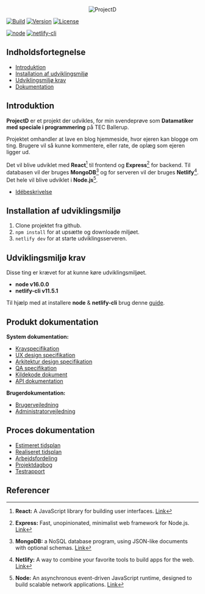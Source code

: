 <div align="center">

![ProjectD](https://drive.google.com/uc?export=view&id=1ueq4ihuiduU984P5iKqIdljQaFTGWEOh)

</div>

[![Build](https://img.shields.io/netlify/eef90d0f-016a-4017-9e83-8ab4ffd8958f?style=for-the-badge&logo=netlify&logoColor=#00C7B7)](https://sunny-cassata-fd4c22.netlify.app/)
[![Version](https://img.shields.io/github/package-json/v/Hulle107/ProjectD?style=for-the-badge)](package.json)
[![License](https://img.shields.io/github/license/Hulle107/ProjectD?style=for-the-badge)](LICENSE)

[![node](https://img.shields.io/badge/node-%5E16.0.0-informational?style=flat-square)](https://nodejs.org/en/)
[![netlify-cli](https://img.shields.io/badge/netlify--cli-%5E11.5.1-informational?style=flat-square)](https://www.npmjs.com/package/netlify-cli)

## Indholdsfortegnelse

- [Introduktion](#introduktion)
- [Installation af udviklingsmiljø](#installation-af-udviklingsmiljø)
- [Udviklingsmiljø krav](#udviklingsmiljø-krav)
- [Dokumentation](#dokumentation)

## Introduktion

**ProjectD** er et projekt der udvikles, for min svendeprøve som **Datamatiker med speciale i programmering** på TEC Ballerup.

Projektet omhandler at lave en blog hjemmeside, hvor ejeren kan blogge om ting. Brugere vil så kunne kommentere, eller rate, de oplæg som ejeren ligger ud.

Det vil blive udviklet med **React**[^1] til frontend og **Express**[^2] for backend. Til databasen vil der bruges **MongoDB**[^3] og for serveren vil der bruges **Netlify**[^4]. Det hele vil blive udviklet i **Node.js**[^5].

[^1]: **React:** A JavaScript library for building user interfaces. [Link](https://en.wikipedia.org/wiki/React_(JavaScript_library))
[^2]: **Express:** Fast, unopinionated, minimalist web framework for Node.js. [Link](https://en.wikipedia.org/wiki/Express.js)
[^3]: **MongoDB:** a NoSQL database program, using JSON-like documents with optional schemas. [Link](https://en.wikipedia.org/wiki/MongoDB)
[^4]: **Netlify:** A way to combine your favorite tools to build apps for the web. [Link](https://en.wikipedia.org/wiki/Netlify)
[^5]: **Node:** An asynchronous event-driven JavaScript runtime, designed to build scalable network applications. [Link](https://en.wikipedia.org/wiki/Node.js)

- [Idébeskrivelse]()

## Installation af udviklingsmiljø

1. Clone projektet fra github.
2. `npm install` for at upsætte og downloade miljøet.
3. `netlify dev` for at starte udviklingsserveren.

## Udviklingsmiljø krav

Disse ting er krævet for at kunne køre udviklingsmiljøet.

- **node v16.0.0** 
- **netlify-cli v11.5.1** 

Til hjælp med at installere **node** & **netlify-cli** brug denne [guide](https://docs.netlify.com/cli/get-started/).

## Produkt dokumentation

**System dokumentation:**

- [Kravspecifikation]()
- [UX design specifikation]()
- [Arkitektur design specifikation]()
- [QA specifikation]()
- [Kildekode dokument]()
- [API dokumentation]()

**Brugerdokumentation:**

- [Brugervejledning]()
- [Administratorvejledning]()

## Proces dokumentation

- [Estimeret tidsplan]()
- [Realiseret tidsplan]()
- [Arbejdsfordeling]()
- [Projektdagbog]()
- [Testrapport]()

## Referencer